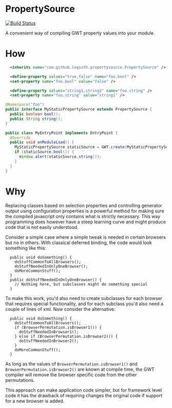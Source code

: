 PropertySource
==============

[![Build Status](https://secure.travis-ci.org/realityforge/gwt-property-source.png?branch=master)](http://travis-ci.org/realityforge/gwt-property-source)

A convenient way of compiling GWT property values into your module.

How
===

```xml
  <inherits name="com.github.legioth.propertysource.PropertySource" />

  <define-property values="true,false" name="foo.bool" />
  <set-property name="foo.bool" value="false" />

  <define-property values="string1,string2" name="foo.string" />
  <set-property name="foo.string" value="string1" />
```
```java
@Namespace("foo")
public interface MyStaticPropertySource extends PropertySource {
  public boolean bool();
  public String string();
}
```
```java
public class MyEntryPoint implements EntryPoint {
  @Override
  public void onModuleLoad() {
    MyStaticPropertySource staticSource = GWT.create(MyStaticPropertySource.class);
    if (staticSource.bool()) {
      Window.alert(staticSource.string());
    }
  }
}
```

Why
===

Replacing classes based on selection properties and controlling generator output using configuration properties is a powerful method for making sure the compiled javascript only contains what is strictly necessary. This way programming does however have a steep learning curve and might produce code that is not easily understood.

Consider a simple case where a simple tweak is needed in certain browsers but no in others. With classical deferred binding, the code would look something like this:

```
  public void doSomething() {
    doStuffCommonToAllBrowsers();
    doStuffNeededInOnlyOneBrowser();
    doMoreCommonStuff();
  }
  public doStuffNeededInOnlyOneBrowser() {
    // Nothing here, but subclasses might do something special
  }
```
To make  this work, you'd also need to create subclasses for each browser that requires special functionality, and for each subclass you'd also need a couple of lines of xml. Now consider the alternative:
```
  public void doSomething() {
    doStuffCommonToAllBrowsers();
    if (BrowserPermutation.isBrowser1()) {
      doStuffNeededInBrowser1();
    } else if (BrowserPermutation.isBrowser2()) {
      doStuffNeededInBrowser2();
    }
    doMoreCommonStuff();
  }
```
As long as the values of `BrowserPermutation.isBrowser1()` and `BrowserPermutation.isBrowser2()` are known at compile time, the GWT compiler will remove the browser specific code from the other permutations.

This approach can make application code simpler, but for framework level code it has the drawback of requiring changes the original code if support for a new browser is added.
